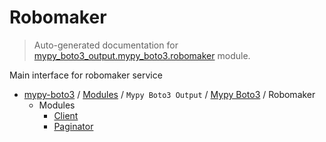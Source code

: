 # Robomaker

> Auto-generated documentation for [mypy_boto3_output.mypy_boto3.robomaker](https://github.com/vemel/mypy_boto3/blob/master/mypy_boto3_output/mypy_boto3/robomaker/__init__.py) module.

Main interface for robomaker service

- [mypy-boto3](../../../README.md#mypy_boto3) / [Modules](../../../MODULES.md#mypy-boto3-modules) / `Mypy Boto3 Output` / [Mypy Boto3](../index.md#mypy-boto3) / Robomaker
    - Modules
        - [Client](client.md#client)
        - [Paginator](paginator.md#paginator)
